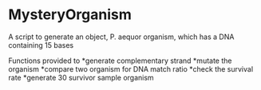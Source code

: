 # MysteryOrganism
A script to generate an object, P. aequor organism, which has a DNA containing 15 bases

Functions provided to 
*generate complementary strand
*mutate the organism
*compare two organism for DNA match ratio
*check the survival rate
*generate 30 survivor sample organism
